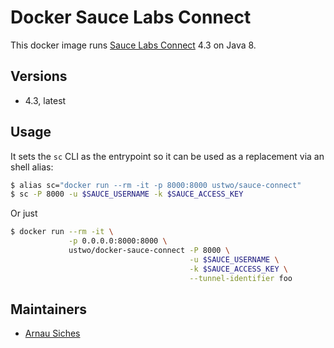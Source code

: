 # Docker Sauce Labs Connect

This docker image runs [Sauce Labs Connect](https://docs.saucelabs.com/reference/sauce-connect/) 4.3 on Java 8.

## Versions

* 4.3, latest

## Usage

It sets the `sc` CLI as the entrypoint so it can be used as a replacement via
an shell alias:

```sh
$ alias sc="docker run --rm -it -p 8000:8000 ustwo/sauce-connect"
$ sc -P 8000 -u $SAUCE_USERNAME -k $SAUCE_ACCESS_KEY
```

Or just

```sh
$ docker run --rm -it \
             -p 0.0.0.0:8000:8000 \
             ustwo/docker-sauce-connect -P 8000 \
                                        -u $SAUCE_USERNAME \
                                        -k $SAUCE_ACCESS_KEY \
                                        --tunnel-identifier foo
```


## Maintainers

* [Arnau Siches](mailto:arnau@ustwo.com)
